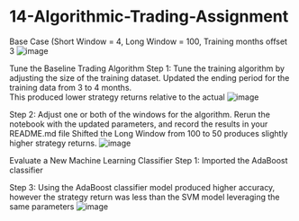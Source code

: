 # 14-Algorithmic-Trading-Assignment
Base Case (Short Window = 4, Long Window = 100, Training months offset 3
![image](https://user-images.githubusercontent.com/106042828/215296124-1663a74e-d94d-4070-bd80-2e1b3ff9b004.png)

Tune the Baseline Trading Algorithm
Step 1:  Tune the training algorithm by adjusting the size of the training dataset.  Updated the ending period for the training data from 3 to 4 months.  
This produced lower strategy returns relative to the actual
![image](https://user-images.githubusercontent.com/106042828/215296427-6057a34c-8648-4b78-870b-94c2c07a0664.png)

Step 2:  Adjust one or both of the windows for the algorithm. Rerun the notebook with the updated parameters, and record the results in your README.md file
Shifted the Long Window from 100 to 50 produces slightly higher strategy returns.
![image](https://user-images.githubusercontent.com/106042828/215296546-eda36f6d-a961-4e73-ab14-276dc372b371.png)

Evaluate a New Machine Learning Classifier
Step 1: Imported the AdaBoost classifier

Step 3: Using the AdaBoost classifier model produced higher accuracy, however the strategy return was less than the SVM model leveraging the same parameters
![image](https://user-images.githubusercontent.com/106042828/215296751-abe4dd71-0a6e-41bc-b7dc-c357953963ee.png)
